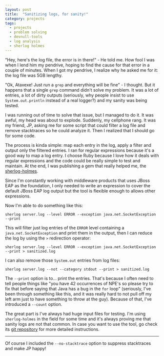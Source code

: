 ```yaml
---
layout: post
title:  "Sanitizing logs, for sanity!"
category: projects
tags:
  - projects
  - problem solving
  - devnull-tools
  - log analysis
  - sherlog holmes
---
```


"Hey, here's the log file, the error is in there!" - He told me. How fool I was when I lend him my pendrive, hoping to find the cause for that error in a couple of minutes. When I got my pendrive, I realize why he asked me for it: the log file was 5GB lengthy.

"Ok, Ataxexe! Just run a `grep` and everything will be fine" - I thought. But it happens that a single `grep` command didn't solve my problem. It was a lot of entries, a lot of dirty outputs (seriously, why people insist to use `System.out.println` instead of a real logger?) and my sanity was being tested.

I was running out of time to solve that issue, but I managed to do it. It was awful, my head was about to explode. Suddenly, my cellphone rang. It was my friend, JP, asking me for some script that could filter a log file and remove stacktraces so he could analyze it. Then I realized that I should go for some code.

The process is kinda simple: map each entry in the log, apply a filter and output only the filtered entries. I ran for regular expressions because it's a good way to map a log entry. I choose Ruby because I love how it deals with regular expressions and the code could be really simple to test and maintain. At the end, I was publishing a gem that really helped me, the [sherlog-holmes](https://rubygems.org/gems/sherlog-holmes).

Since I'm constantly working with middleware products that uses JBoss EAP as the foundation, I only needed to write an expression to cover the default JBoss EAP log output but the tool is flexible enough to allows other expressions.

Now I'm able to do something like this:

`sherlog server.log --level ERROR --exception java.net.SocketException --print `

This will filter just log entries of the `ERROR` level containing a `java.net.SocketException` and print them in the output, then I can reduce the log by using the `>` redirection operator:

`sherlog server.log --level ERROR --exception java.net.SocketException --print > sanitized.log`

I can also remove those `System.out` entries from log files:

`sherlog server.log --not --category stdout --print > sanitized.log`

The `--print` option is to... print the entries. That's because I often need to tell people things like "you have 42 occurrences of NPE's so please try to fix that before saying that Java has a bug in the `for` loop" (seriously, I've been through something like this, and it was really hard to not pull off my left arm just to have something to throw at the guy). Because of that, I've introduced a `--count` option.

The great part is I've always had huge input files for testing. I'm using `sherlog-holmes` in the field for some time and it's always proving me that sanity logs are not that common. In case you want to use the tool, go check its [git repository](https://github.com/devnull-tools/sherlog-holmes) for more detailed instructions.

---

Of course I included the `--no-stacktrace` option to suppress stacktraces and make JP happy!